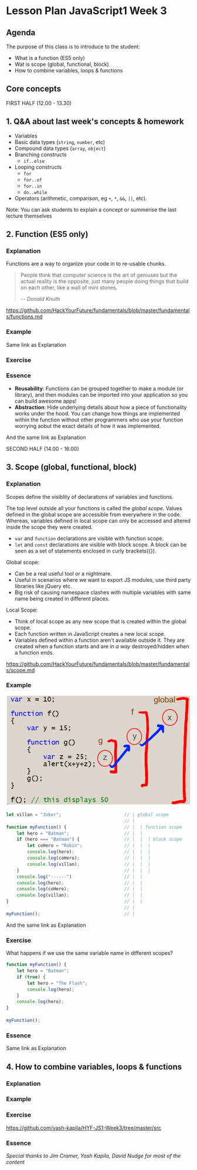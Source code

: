 # Lesson Plan JavaScript1 Week 3

## Agenda

The purpose of this class is to introduce to the student:

- What is a function (ES5 only)
- Wat is scope (global, functional, block)
- How to combine variables, loops & functions

## Core concepts

FIRST HALF (12.00 - 13.30)

## 1. Q&A about last week's concepts & homework

- Variables
- Basic data types (`string`, `number`, etc)
- Compound data types (`array`, `object`)
- Branching constructs
  - `if..else`
- Looping constructs
  -  `for`
  -  `for..of`
  -  `for..in`
  -  `do..while`
- Operators (arithmetic, comparison, eg `+`, `*`, `&&`, `||`, etc).

Note: You can ask students to explain a concept or summerise the last lecture themselves

## 2. Function (ES5 only)

### Explanation
Functions are a way to organize your code in to re-usable chunks.

> People think that computer science is the art of geniuses but the actual reality is the opposite, just many people doing things that build on each other, like a wall of mini stones.
>
> _-- Donald Knuth_

https://github.com/HackYourFuture/fundamentals/blob/master/fundamentals/functions.md
### Example
Same link as Explanation
### Exercise

### Essence
- __Reusability__: Functions can be grouped together to make a module (or library), and then modules can be imported into your application so you can build awesome apps!
- __Abstraction__: Hide underlying details about how a piece of functionality works under the hood. You can change how things are implemented within the function without other programmers who use your function worrying aobut the exact details of how it was implemented.

And the same link as Explanation

SECOND HALF (14.00 - 16.00)

## 3. Scope (global, functional, block)

### Explanation
Scopes define the visiblity of declarations of variables and functions.

The top level outside all your functions is called the _global scope_. Values defined in the global scope are accessible from everywhere in the code. Whereas, variables defined in local scope can only be accessed and altered inside the scope they were created.

- `var` and `function` declarations are visible with function scope.
- `let` and `const` declarations are visible with block scope. A block can be seen as a set of statements enclosed in curly brackets({}).

Global scope:

- Can be a real useful tool or a nightmare.
- Useful in scenarios where we want to export JS modules, use third party libraries like jQuery etc.
- Big risk of causing namespace clashes with multiple variables with same name being created in different places.

Local Scope:

- Think of local scope as any new scope that is created within the global scope.
- Each function written in JavaScript creates a new local scope.
- Variables defined within a function aren't available outside it. They are created when a function starts and are _in a way_ destroyed/hidden when a function ends.

https://github.com/HackYourFuture/fundamentals/blob/master/fundamentals/scope.md
### Example
![Scopes](../assets/scopes.png)

```Javascript
let villan = "Joker";                        // | global scope
                                             // |
function myFunction() {                      // |  | function scope
    let hero = "Batman";                     // |  |
    if (hero === "Batman") {                 // |  |  | block scope
        let coHero = "Robin";                // |  |  |
        console.log(hero);                   // |  |  |
        console.log(coHero);                 // |  |  |
        console.log(villan);                 // |  |  |
    }                                        // |  |  |
    console.log("------")                    // |  |
    console.log(hero);                       // |  |
    console.log(coHero);                     // |  |
    console.log(villan);                     // |  |
}                                            // |  |
                                             // |
myFunction();                                // |
```

And the same link as Explanation 
### Exercise
What happens if we use the same variable name in different scopes?

```Javascript
function myFunction() {
    let hero = "Batman";
    if (true) {
        let hero = "The Flash";
        console.log(hero);
    }
    console.log(hero);
}

myFunction();
```
### Essence
Same link as Explanation

## 4. How to combine variables, loops & functions

### Explanation
### Example
### Exercise
https://github.com/yash-kapila/HYF-JS1-Week3/tree/master/src
### Essence

_Special thanks to Jim Cramer, Yash Kapila, David Nudge for most of the content_
